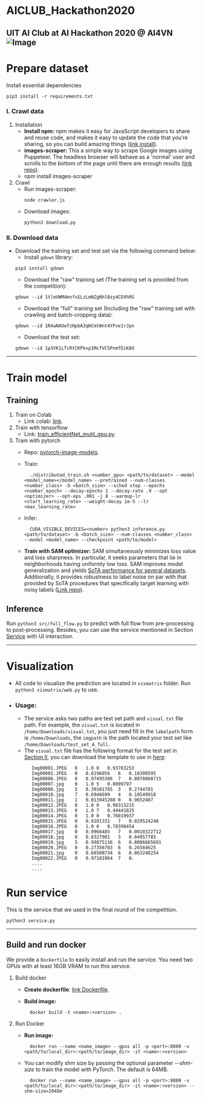# AICLUB_Hackathon2020

UIT AI Club at AI Hackathon 2020 @ AI4VN
![Image](https://scontent-sin6-4.xx.fbcdn.net/v/t1.6435-9/121107434_141140621065973_3699282883983612511_n.png?_nc_cat=103&ccb=1-5&_nc_sid=e3f864&_nc_ohc=aPKb04Z71dIAX-utqAL&_nc_ht=scontent-sin6-4.xx&oh=a88bc974ea7b16cc9e9b5ba4f994ca86&oe=613FC9A4)
---

# Prepare dataset
Install essential dependencies
```
pip3 install -r requirements.txt
```
### I. Crawl data
1. Installation
    - **Install npm:** npm makes it easy for JavaScript developers to share and reuse code, and makes it easy to update the code that you’re sharing, so you can build amazing things ([link install](https://www.npmjs.com/get-npm)).  
    - **images-scraper:** This a simple way to scrape Google images using Puppeteer. The headless browser will behave as a 'normal' user and scrolls to the bottom of the page until there are enough results ([link repo](https://github.com/pevers/images-scraper)).  
    - npm install images-scraper  
2. Crawl
    - Run images-scraper:
        ```
        node crawler.js
        ```
    - Download images:
        ```
        python3 download.py
        ```
### II. Download data 
- Download the training set and test set via the following command below:      
  - Install ```gdown``` library:  
  ```
  pip3 install gdown
  ```
  - Download the "raw" training set (The training set is provided from the competition):
  ```
  gdown --id 1tlmVWM4mnfsELzLmNZgNhlBzy4CDVhRG
  ```
  - Download the "full" training set (Including the "raw" training set with crawling and batch-cropping data):
  ```
  gdown --id 1R4aN4UwTzHpbA3qHCmtWnt4YPve1rJpn
  ```
  - Download the test set: 
  ```
  gdown --id 1p3VK1LTcRtCKPkxp1McfVCSPnmfDiK8d
  ```

---
# Train model
## Training
1. Train on Colab
    - Link colab: [link](https://github.com/anhquan075/AI_Hackathon2020/blob/master/src/train_model/train_model.ipynb).  
2. Train with tensorflow
    - Link: [train_efficientNet_mutil_gpu.py](https://github.com/anhquan075/AI_Hackathon2020/blob/master/src/train_model/train_efficientNet_mutil_gpu.py).
3. Train with pytorch
    - Repo: [pytorch-image-models](https://github.com/rwightman/pytorch-image-models).
    - Train:
    
            ./distributed_train.sh <number_gpu> <path/to/dataset> --model <model_name></model_name> --pretrained --num-classes <number_class> -b <batch_size> --sched step --epochs <number_epoch> --decay-epochs 1 --decay-rate .9 --opt <optimizer> --opt-eps .001 -j 8 --warmup-lr <start_learning_rate> --weight-decay 1e-5 --lr <max_learning_rate>
    - Infer:

            CUDA_VISIBLE_DEVICES=<number> python3 inference.py <path/to/dataset> -b <batch_size> --num-classes <number_class> --model <model_name> --checkpoint <path/to/model>
    - **Train with SAM optimizer:** SAM simultaneously minimizes loss value and loss sharpness. In particular, it seeks parameters that lie in neighborhoods having uniformly low loss. SAM improves model generalization and yields [SoTA performance for several datasets](https://arxiv.org/pdf/2010.01412v1.pdf). Additionally, it provides robustness to label noise on par with that provided by SoTA procedures that specifically target learning with noisy labels ([Link repo](https://github.com/davda54/sam)).
## Inference 
Run ```python3 src/full_flow.py``` to predict with full flow from pre-processing to post-processing. Besides, you can use the service mentioned in Section [Service](#run-service) with UI interaction.

---
# Visualization 
- All code to visualize the prediction are located in ```vismatrix``` folder. Run ```python3 vismatrix/web.py``` to use.
- ### Usage:
  - The service asks two paths are test set path and ```visual.txt``` file path. For example, the ```visual.txt``` is located in ```/home/Downloads/visual.txt```, you just need fill in the ```labelpath``` form is ```/home/Downloads```, the ```imgpath``` is the path located your test set like ```/home/Downloads/test_set_A_full```.
  - The ```visual.txt``` file has the following format for the test set in [Section II](#ii-download-data), you can download the template to use in [here](https://drive.google.com/file/d/16HhcDE-hDmHB8jJIsHHCNyxJ9wJt1dRC/view?usp=sharing):
  
  ```
        Img00001.JPEG	0	1.0	0	0.93783253
        Img00002.JPEG	0	0.6196056	6	0.10300595
        Img00006.JPEG	0	0.97495306	7	0.0078060715
        Img00007.jpg	0	1.0	5	0.8099797
        Img00008.jpg	5	0.39101785	3	0.2744701
        Img00010.jpg	7	0.6946699	4	0.10549918
        Img00011.jpg	1	0.013945208	0	0.9652487
        Img00012.JPEG	0	1.0	0	0.98315215
        Img00013.JPEG	0	1.0	7	0.44441825
        Img00014.JPEG	0	1.0	0	0.76019937
        Img00015.JPEG	0	0.9101331	7	0.029524248
        Img00016.JPEG	0	1.0	0	0.78398454
        Img00017.jpg	0	0.9966485	7	0.0010322712
        Img00018.jpg	0	0.8327981	3	0.04957785
        Img00019.jpg	5	0.99875116	6	0.0006665691
        Img00020.JPEG	0	0.27356783	6	0.26584625
        Img00021.jpg	0	0.66508734	6	0.063248254
        Img00022.JPEG	0	0.97181964	7	0.
        ....
        ....
  ```


# Run service
This is the service that we used in the final round of the competition. 
```
python3 service.py
```
---

## Build and run docker
We provide a ```Dockerfile``` to easily install and run the service. You need two GPUs with at least 16GB VRAM to run this service. 
1. Build docker
    - **Create dockerfile**: [link Dockerfile](https://github.com/anhquan075/AI_Hackathon2020/blob/master/Dockerfile).
    - **Build image:**

            docker build -t <name>:<version> .

2. Run Docker

    - **Run image:**

            docker run --name <name_image> --gpus all -p <port>:8080 -v <path/to/local_dir>:<path/to/image_dir> -it <name>:<version> 

    - You can modify shm size by passing the optional parameter *--shm-size* to train the model with PyTorch. The default is 64MB.

            docker run --name <name_image> --gpus all -p <port>:8080 -v <path/to/local_dir>:<path/to/image_dir> -it <name>:<version> --shm-size=2048m
